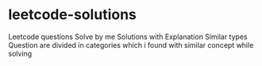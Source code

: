 # leetcode-solutions

Leetcode questions Solve by me Solutions with Explanation
Similar types Question are divided in categories which i found with similar concept while solving
